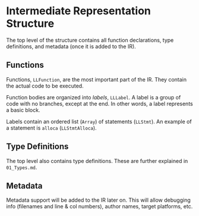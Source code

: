 # Intermediate Representation Structure

The top level of the structure contains all function declarations, type definitions, and metadata (once it is added to the IR).

## Functions

Functions, `LLFunction`, are the most important part of the IR. They contain the actual code to be executed.

Function bodies are organized into _labels_, `LLLabel`. A label is a group of code with no branches, except at the end. In other words, a label represents a basic block.

Labels contain an ordered list (`Array`) of statements (`LLStmt`). An example of a statement is `alloca` (`LLStmtAlloca`).

## Type Definitions

The top level also contains type definitions. These are further explained in `01_Types.md`.

## Metadata

Metadata support will be added to the IR later on. This will allow debugging info (filenames and line & col numbers), author names, target platforms, etc. 
